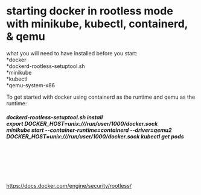 # starting docker in rootless mode with minikube, kubectl, containerd, & qemu

what you will need to have installed before you start:<br>
*docker<br>
*dockerd-rootless-setuptool.sh<br>
*minikube<br>
*kubectl<br>
*qemu-system-x86<br>

To get started with docker using containerd as the runtime and qemu as the runtime:<br>

<b><h6>dockerd-rootless-setuptool.sh install<br>
export DOCKER_HOST=unix:///run/user/1000/docker.sock<br>
minikube start --container-runtime=containerd --driver=qemu2<br>
DOCKER_HOST=unix:///run/user/1000/docker.sock kubectl get pods</h6></b><br>
<br>
<br>
<br>

https://docs.docker.com/engine/security/rootless/
